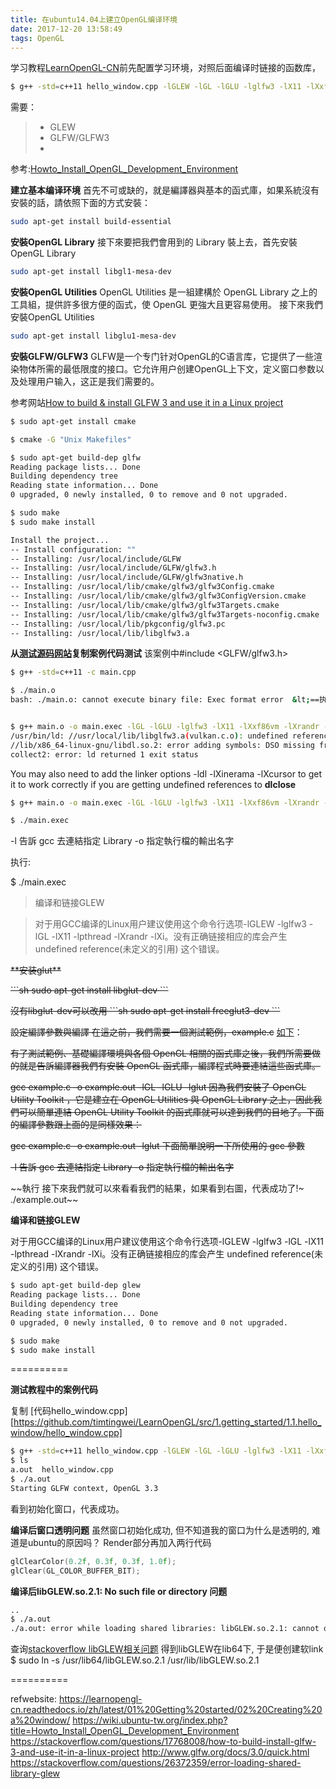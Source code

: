 ```yaml
---
title: 在ubuntu14.04上建立OpenGL编译环境
date: 2017-12-20 13:58:49
tags: OpenGL
---
```



学习教程[LearnOpenGL-CN][1]前先配置学习环境，对照后面编译时链接的函数库，

```sh
$ g++ -std=c++11 hello_window.cpp -lGLEW -lGL -lGLU -lglfw3 -lX11 -lXxf86vm -lXrandr -lpthread -lXi -ldl -lXinerama -lXcursor
```

需要：
> * GLEW
> * GLFW/GLFW3
> *

参考:[Howto_Install_OpenGL_Development_Environment][2]

**建立基本编译环境**
首先不可或缺的，就是編譯器與基本的函式庫，如果系統沒有安裝的話，請依照下面的方式安裝：
```sh
sudo apt-get install build-essential
```

**安裝OpenGL Library**
接下來要把我們會用到的 Library 裝上去，首先安裝 OpenGL Library
```sh
sudo apt-get install libgl1-mesa-dev
```

**安裝OpenGL Utilities**
OpenGL Utilities 是一組建構於 OpenGL Library 之上的工具組，提供許多很方便的函式，使 OpenGL 更強大且更容易使用。 接下來我們安裝OpenGL Utilities
```sh
sudo apt-get install libglu1-mesa-dev
```
**安裝GLFW/GLFW3**
GLFW是一个专门针对OpenGL的C语言库，它提供了一些渲染物体所需的最低限度的接口。它允许用户创建OpenGL上下文，定义窗口参数以及处理用户输入，这正是我们需要的。

参考网站[How to build & install GLFW 3 and use it in a Linux project][3]

```sh
$ sudo apt-get install cmake

$ cmake -G "Unix Makefiles"

$ sudo apt-get build-dep glfw
Reading package lists... Done
Building dependency tree
Reading state information... Done
0 upgraded, 0 newly installed, 0 to remove and 0 not upgraded.

$ sudo make
$ sudo make install

Install the project...
-- Install configuration: ""
-- Installing: /usr/local/include/GLFW
-- Installing: /usr/local/include/GLFW/glfw3.h
-- Installing: /usr/local/include/GLFW/glfw3native.h
-- Installing: /usr/local/lib/cmake/glfw3/glfw3Config.cmake
-- Installing: /usr/local/lib/cmake/glfw3/glfw3ConfigVersion.cmake
-- Installing: /usr/local/lib/cmake/glfw3/glfw3Targets.cmake
-- Installing: /usr/local/lib/cmake/glfw3/glfw3Targets-noconfig.cmake
-- Installing: /usr/local/lib/pkgconfig/glfw3.pc
-- Installing: /usr/local/lib/libglfw3.a
```

**从[测试源码网站][4]复制案例代码测试**
该案例中#include <GLFW/glfw3.h>


```sh
$ g++ -std=c++11 -c main.cpp

$ ./main.o
bash: ./main.o: cannot execute binary file: Exec format error  &lt;==执行main.o提示不是二进制可执行文件


$ g++ main.o -o main.exec -lGL -lGLU -lglfw3 -lX11 -lXxf86vm -lXrandr -lpthread -lXi
/usr/bin/ld: //usr/local/lib/libglfw3.a(vulkan.c.o): undefined reference to symbol 'dlclose@@GLIBC_2.2.5'
//lib/x86_64-linux-gnu/libdl.so.2: error adding symbols: DSO missing from command line
collect2: error: ld returned 1 exit status
```

You may also need to add the linker options -ldl -lXinerama -lXcursor to get it to work correctly if you are getting undefined references to **dlclose**

```sh
$ g++ main.o -o main.exec -lGL -lGLU -lglfw3 -lX11 -lXxf86vm -lXrandr -lpthread -lXi -ldl -lXinerama -lXcursor

$ ./main.exec
```


-l<Library>  告訴 gcc 去連結指定 Library
-o<file>     指定執行檔的輸出名字

执行:

$ ./main.exec

>  编译和链接GLEW

> 对于用GCC编译的Linux用户建议使用这个命令行选项-lGLEW -lglfw3 -lGL -lX11 -lpthread -lXrandr -lXi。没有正确链接相应的库会产生 undefined reference(未定义的引用) 这个错误。


~~\**安装glut\*\*~~

~~\`\`\`sh
sudo apt-get install libglut-dev
\`\`\`~~

~~沒有libglut-dev可以改用
\`\`\`sh
sudo apt-get install freeglut3-dev
\`\`\`~~

~~設定編譯參數與編譯
在這之前，我們需要一個測試範例，example.c~~ [如下][2]：

~~有了測試範例、基礎編譯環境與各個 OpenGL 相關的函式庫之後，我們所需要做的就是告訴編譯器我們有安裝 OpenGL 函式庫，編譯程式時要連結這些函式庫。~~

~~gcc example.c -o example.out -lGL -lGLU -lglut
因為我們安裝了 OpenGL Utility Toolkit ，它是建立在 OpenGL Utilities 與 OpenGL Library 之上，因此我們可以簡單連結 OpenGL Utility Toolkit 的函式庫就可以達到我們的目地了。下面的編譯參數跟上面的是同樣效果：~~

~~gcc example.c -o example.out -lglut
下面簡單說明一下所使用的 gcc 參數~~

~~-l<Library>  告訴 gcc 去連結指定 Library
-o<file>     指定執行檔的輸出名字~~

~~執行
接下來我們就可以來看看我們的結果，如果看到右圖，代表成功了!~
./example.out~~


**编译和链接GLEW**

对于用GCC编译的Linux用户建议使用这个命令行选项-lGLEW -lglfw3 -lGL -lX11 -lpthread -lXrandr -lXi。没有正确链接相应的库会产生 undefined reference(未定义的引用) 这个错误。

```sh
$ sudo apt-get build-dep glew
Reading package lists... Done
Building dependency tree       
Reading state information... Done
0 upgraded, 0 newly installed, 0 to remove and 0 not upgraded.

$ sudo make
$ sudo make install
```

==========

**测试教程中的案例代码**

复制 [代码hello_window.cpp][https://github.com/timtingwei/LearnOpenGL/src/1.getting_started/1.1.hello_window/hello_window.cpp]
```sh
$ g++ -std=c++11 hello_window.cpp -lGLEW -lGL -lGLU -lglfw3 -lX11 -lXxf86vm -lXrandr -lpthread -lXi -ldl -lXinerama -lXcursor
$ ls
a.out  hello_window.cpp
$ ./a.out
Starting GLFW context, OpenGL 3.3
```
看到初始化窗口，代表成功。

**编译后窗口透明问题**
虽然窗口初始化成功, 但不知道我的窗口为什么是透明的, 难道是ubuntu的原因吗？
Render部分再加入两行代码
```cpp
glClearColor(0.2f, 0.3f, 0.3f, 1.0f);
glClear(GL_COLOR_BUFFER_BIT);
```

**编译后libGLEW.so.2.1: No such file or directory 问题**

```sh
..
$ ./a.out
./a.out: error while loading shared libraries: libGLEW.so.2.1: cannot open shared object file: No such file or directory
```
查询[stackoverflow libGLEW相关问题][5]
得到libGLEW在lib64下, 于是便创建软link
$ sudo ln -s /usr/lib64/libGLEW.so.2.1 /usr/lib/libGLEW.so.2.1

==========

refwebsite:
https://learnopengl-cn.readthedocs.io/zh/latest/01%20Getting%20started/02%20Creating%20a%20window/
https://wiki.ubuntu-tw.org/index.php?title=Howto_Install_OpenGL_Development_Environment
https://stackoverflow.com/questions/17768008/how-to-build-install-glfw-3-and-use-it-in-a-linux-project
http://www.glfw.org/docs/3.0/quick.html
https://stackoverflow.com/questions/26372359/error-loading-shared-library-glew

[1]:https://learnopengl-cn.readthedocs.io/zh/latest/01%20Getting%20started/02%20Creating%20a%20window/
[2]:https://wiki.ubuntu-tw.org/index.php?title=Howto_Install_OpenGL_Development_Environment
[3]:https://stackoverflow.com/questions/17768008/how-to-build-install-glfw-3-and-use-it-in-a-linux-project
[4]:http://www.glfw.org/docs/3.0/quick.html
[5]:https://stackoverflow.com/questions/26372359/error-loading-shared-library-glew
